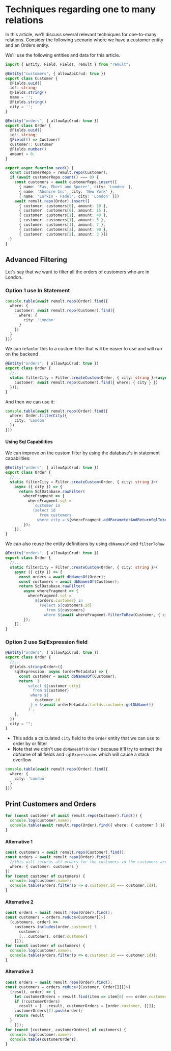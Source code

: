 # Techniques regarding one to many relations

In this article, we'll discuss several relevant techniques for one-to-many relations.
Consider the following scenario where we have a customer entity and an Orders entity.

We'll use the following entities and data for this article.
```ts
import { Entity, Field, Fields, remult } from "remult";

@Entity("customers", { allowApiCrud: true })
export class Customer {
  @Fields.uuid()
  id!: string;
  @Fields.string()
  name = '';
  @Fields.string()
  city = '';
}

@Entity("orders", { allowApiCrud: true })
export class Order {
  @Fields.uuid()
  id!: string;
  @Field(() => Customer)
  customer!: Customer
  @Fields.number()
  amount = 0;
}

export async function seed() {
  const customerRepo = remult.repo(Customer);
  if (await customerRepo.count() === 0) {
    const customers = await customerRepo.insert([
      { name: 'Fay, Ebert and Sporer', city: 'London' },
      { name: 'Abshire Inc', city: 'New York' },
      { name: 'Larkin - Fadel', city: 'London' }])
    await remult.repo(Order).insert([
      { customer: customers[0], amount: 10 },
      { customer: customers[0], amount: 15 },
      { customer: customers[1], amount: 40 },
      { customer: customers[1], amount: 5 },
      { customer: customers[1], amount: 7 },
      { customer: customers[2], amount: 90 },
      { customer: customers[2], amount: 3 }])
  }
}
```




## Advanced Filtering
Let's say that we want to filter all the orders of customers who are in London.

### Option 1 use In Statement
```ts
console.table(await remult.repo(Order).find({
  where: {
    customer: await remult.repo(Customer).find({
      where: {
        city: 'London'
      }
    })
  }
}))
```

We can refactor this to a custom filter that will be easier to use and will run on the backend

```ts
@Entity("orders", { allowApiCrud: true })
export class Order {
  //...
  static filterCity = Filter.createCustom<Order, { city: string }>(async ({ city }) => ({
    customer: await remult.repo(Customer).find({ where: { city } })
  }));
}
```

And then we can use it:
```ts
console.table(await remult.repo(Order).find({
  where: Order.filterCity({
    city: 'London'
  })
}))
```

#### Using Sql Capabilities
We can improve on the custom filter by using the database's in statement capabilities:
```ts
@Entity("orders", { allowApiCrud: true })
export class Order {
  //...
  static filterCity = Filter.createCustom<Order, { city: string }>(
    async ({ city }) => {
      return SqlDatabase.rawFilter(
        whereFragment => {
          whereFragment.sql =
            `customer in 
            (select id 
               from customers 
              where city = ${whereFragment.addParameterAndReturnSqlToken(city)})`
        });
    });
}
```

We can also reuse the entity definitions by using `dbNamesOf` and `filterToRaw`
```ts
@Entity("orders", { allowApiCrud: true })
export class Order {
  //...
  static filterCity = Filter.createCustom<Order, { city: string }>(
    async ({ city }) => {
      const orders = await dbNamesOf(Order);
      const customers = await dbNamesOf(Customer);
      return SqlDatabase.rawFilter(
        async whereFragment => {
          whereFragment.sql =
            `${orders.customer} in 
               (select ${customers.id} 
                  from ${customers} 
                 where ${await whereFragment.filterToRaw(Customer, { city })})`
        });
    });
}
```

### Option 2 use SqlExpression field

```ts
@Entity("orders", { allowApiCrud: true })
export class Order {
  //...
  @Fields.string<Order>({
    sqlExpression: async (orderMetadata) => {
      const customer = await dbNamesOf(Customer);
      return `(
          select ${customer.city}
            from ${customer}
           where ${
             customer.id
           } = ${await orderMetadata.fields.customer.getDbName()}
          )`;
    },
  })
  city = "";
}
```

* This adds a calculated `city` field to the `Order` entity that we can use to order by or filter
* Note that we didn't use `dbNamesOf(Order)` because it'll try to extract the dbName of all fields and `sqlExpressions` which will cause a stack overflow

```ts
console.table(await remult.repo(Order).find({
  where: {
    city: 'London'
  }
}))
```




## Print Customers and Orders
```ts
for (const customer of await remult.repo(Customer).find()) {
  console.log(customer.name);
  console.table(await remult.repo(Order).find({ where: { customer } }));
}
```
#### Alternative 1
```ts
const customers = await remult.repo(Customer).find();
const orders = await remult.repo(Order).find({
  //this will returns all orders for the customers in the customers array
  where: { customer: customers }
})
for (const customer of customers) {
  console.log(customer.name);
  console.table(orders.filter(o => o.customer.id === customer.id));
}
```

#### Alternative 2
```ts
const orders = await remult.repo(Order).find();
const customers = orders.reduce<Customer[]>(
  (customers, order) =>
    customers.includes(order.customer) ?
      customers :
      [...customers, order.customer]
  , []);
for (const customer of customers) {
  console.log(customer.name);
  console.table(orders.filter(o => o.customer.id === customer.id));
}
```

#### Alternative 3
```ts
const orders = await remult.repo(Order).find();
const customers = orders.reduce<[Customer, Order[]][]>(
  (result, order) => {
    let customerOrders = result.find(item => item[0] === order.customer);
    if (!customerOrders)
      result = [...result, customerOrders = [order.customer, []]];
    customerOrders[1].push(order);
    return result
  }
  , []);
for (const [customer, customerOrders] of customers) {
  console.log(customer.name);
  console.table(customerOrders);
}
```